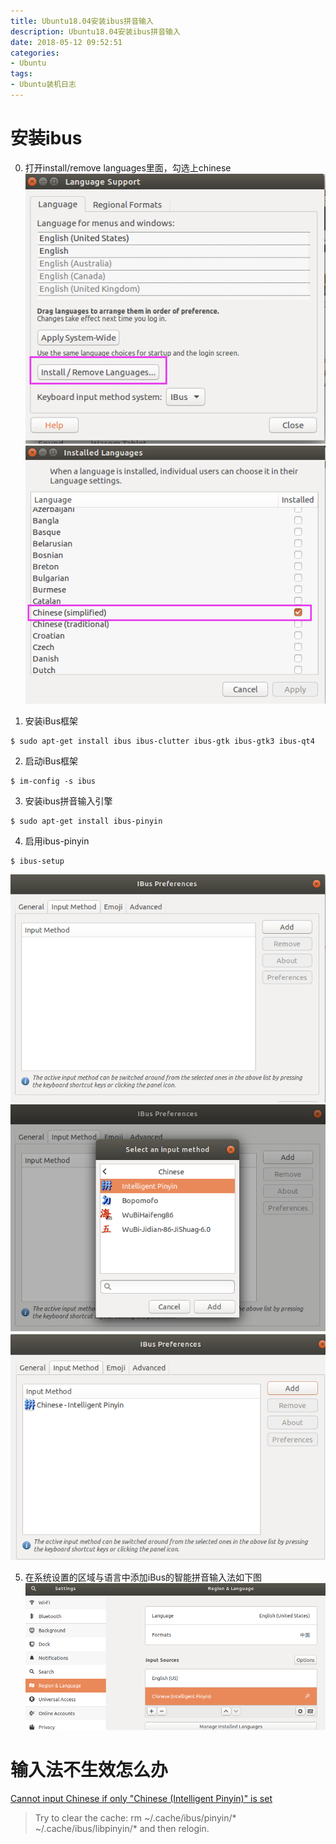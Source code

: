 ```yaml
---
title: Ubuntu18.04安装ibus拼音输入
description: Ubuntu18.04安装ibus拼音输入
date: 2018-05-12 09:52:51
categories:
- Ubuntu
tags:
- Ubuntu装机日志
---
```

#   安装ibus
0.  打开install/remove languages里面，勾选上chinese
![](../images/2020/05/20200512005.png)
![](../images/2020/05/20200512006.png)

1.  安装iBus框架
```
$ sudo apt-get install ibus ibus-clutter ibus-gtk ibus-gtk3 ibus-qt4
```

2.  启动iBus框架
```
$ im-config -s ibus
```

3.  安装ibus拼音输入引擎
```
$ sudo apt-get install ibus-pinyin
```

4.  启用ibus-pinyin
```
$ ibus-setup
```

![](../images/2020/05/20200512001.png)
![](../images/2020/05/20200512002.png)
![](../images/2020/05/20200512003.png)

5.  在系统设置的区域与语言中添加iBus的智能拼音输入法如下图
![](../images/2020/05/20200512004.png)

#   输入法不生效怎么办
[Cannot input Chinese if only "Chinese (Intelligent Pinyin)" is set ](https://bugs.launchpad.net/ubuntu/+source/ibus-libpinyin/+bug/1847021)
>   Try to clear the cache:
>   rm ~/.cache/ibus/pinyin/* ~/.cache/ibus/libpinyin/*
>   and then relogin.



